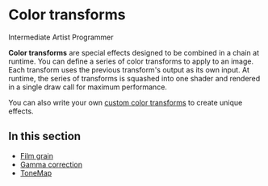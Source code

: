# Color transforms

<span class="badge text-bg-primary">Intermediate</span>
<span class="badge text-bg-success">Artist</span>
<span class="badge text-bg-success">Programmer</span>

**Color transforms** are special effects designed to be combined in a chain at runtime. You can define a series of color transforms to apply to an image. Each transform uses the previous transform's output as its own input. At runtime, the series of transforms is squashed into one shader and rendered in a single draw call for maximum performance.

You can also write your own [custom color transforms](custom-color-transforms.md) to create unique effects.

## In this section

* [Film grain](film-grain.md)
* [Gamma correction](gamma-correction.md)
* [ToneMap](tonemap.md)
